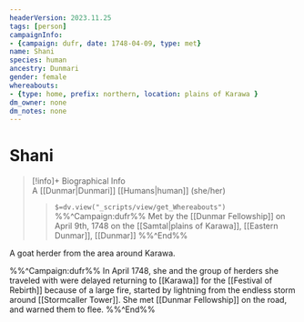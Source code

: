 ```yaml
---
headerVersion: 2023.11.25
tags: [person]
campaignInfo: 
- {campaign: dufr, date: 1748-04-09, type: met}
name: Shani
species: human
ancestry: Dunmari
gender: female
whereabouts: 
- {type: home, prefix: northern, location: plains of Karawa }
dm_owner: none
dm_notes: none
---
```

# Shani
>[!info]+ Biographical Info  
> A [[Dunmar|Dunmari]] [[Humans|human]] (she/her)  
>> `$=dv.view("_scripts/view/get_Whereabouts")`  
>> %%^Campaign:dufr%% Met by the [[Dunmar Fellowship]] on April 9th, 1748 on the [[Samtal|plains of Karawa]], [[Eastern Dunmar]], [[Dunmar]] %%^End%%

A goat herder from the area around Karawa. 

%%^Campaign:dufr%%
In April 1748, she and the group of herders she traveled with were delayed returning to [[Karawa]] for the [[Festival of Rebirth]] because of a large fire, started by lightning from the endless storm around [[Stormcaller Tower]]. She met [[Dunmar Fellowship]] on the road, and warned them to flee. 
%%^End%%